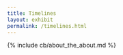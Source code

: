 ```yaml
---
title: Timelines
layout: exhibit
permalink: /timelines.html
---
```


{% include cb/about_the_about.md %}